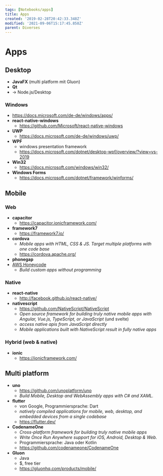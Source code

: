 ```yaml
---
tags: [Notebooks/apps]
title: Apps
created: '2019-02-28T20:42:33.348Z'
modified: '2021-09-06T15:17:45.858Z'
parent: Diverses
---
```


# Apps

## Desktop
- **JavaFX** (multi platform mit Gluon)
- **Qt**
- → Node.js/Desktop


### Windows
- https://docs.microsoft.com/de-de/windows/apps/
- **react-native-windows**
  - https://github.com/Microsoft/react-native-windows
- **UWP**
  - https://docs.microsoft.com/de-de/windows/uwp/
- **WPF**
  - windows presentation framework
  - https://docs.microsoft.com/dotnet/desktop-wpf/overview/?view=vs-2019
- **Win32**
  - https://docs.microsoft.com/windows/win32/
- **Windows Forms**
  - https://docs.microsoft.com/dotnet/framework/winforms/


## Mobile

### Web
- **capacitor**
  - https://capacitor.ionicframework.com/
- **framework7**
  - https://framework7.io/
- **cordova**
  - *Mobile apps with HTML, CSS & JS. Target multiple platforms with one code base*
  - https://cordova.apache.org/
- **phonegap**
- [AWS Honeycode](https://www.honeycode.aws/)
  - *Build custom apps without programming*

### Native
- **react-native**
  - http://facebook.github.io/react-native/
- **nativescript**
  - https://github.com/NativeScript/NativeScript
  - *Open source framework for building truly native mobile apps with Angular, Vue.js, TypeScript, or JavaScript* (und svelte)
  - *access native apis from JavaScript directly*
  - *Mobile applications built with NativeScript result in fully native apps*

### Hybrid (web & native)
- **ionic**
  - https://ionicframework.com/


## Multi platform
- **uno**
  - https://github.com/unoplatform/uno
  - *Build Mobile, Desktop and WebAssembly apps with C# and XAML.*
- **flutter**
  - von Google, Programmiersprache: Dart
  - *natively compiled applications for mobile, web, desktop, and embedded devices from a single codebase*
  - https://flutter.dev/
- **CodenameOne**
  - *Cross-platform framework for building truly native mobile apps*
  - *Write Once Run Anywhere support for iOS, Android, Desktop & Web.*
  - Programmiersprache: Java oder Kotlin
  - https://github.com/codenameone/CodenameOne
- **Gluon**
  - Java
  - $, free tier
  - https://gluonhq.com/products/mobile/
